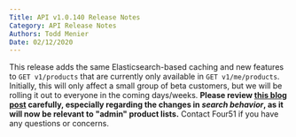 ```yaml
---
Title: API v1.0.140 Release Notes
Category: API Release Notes
Authors: Todd Menier
Date: 02/12/2020
---
```


This release adds the same Elasticsearch-based caching and new features to `GET v1/products` that are currently only available in `GET v1/me/products`. Initially, this will only affect a small group of beta customers, but we will be rolling it out to everyone in the coming days/weeks. **Please review [this blog post](https://ordercloud.io/intro-to-premium-search/) carefully, especially regarding the changes in *search behavior*, as it will now be relevant to "admin" product lists.** Contact Four51 if you have any questions or concerns.
